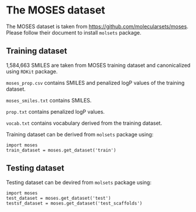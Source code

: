 # The MOSES dataset
The MOSES dataset is taken from https://github.com/molecularsets/moses. Please follow their document to install `molsets` package.

## Training dataset
1,584,663 SMILES are taken from MOSES training dataset and canonicalized using `RDKit` package.

`moses_prop.csv` contains SMILES and penalized logP values of the training dataset.

`moses_smiles.txt` contains SMILES.

`prop.txt` contains penalized logP values.

`vocab.txt` contains vocabulary derived from the training dataset.

Training dataset can be derived from `molsets` package using:
```
import moses
train_dataset = moses.get_dataset('train')
```

## Testing dataset
Testing dataset can be devired from `molsets` package using:
```
import moses
test_dataset = moses.get_dataset('test')
testsf_dataset = moses.get_dataset('test_scaffolds')
```